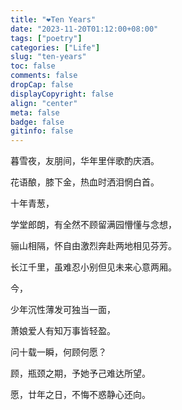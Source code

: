 ```yaml
---
title: "❤️Ten Years"
date: "2023-11-20T01:12:00+08:00"
tags: ["poetry"]
categories: ["Life"]
slug: "ten-years"
toc: false
comments: false
dropCap: false
displayCopyright: false
align: "center"
meta: false
badge: false
gitinfo: false
---
```


暮雪夜，友朋间，华年里伴歌酌庆酒。

花语酿，膝下金，热血时洒泪惘白首。

十年青葱，

学堂郎朗，有全然不顾留满园懵懂与念想，

骊山相隔，怀自由激烈奔赴两地相见芬芳。

长江千里，虽难忍小别但见未来心意两厢。

今，

少年沉性薄发可独当一面，

萧娘爱人有知万事皆轻盈。

问十载一瞬，何顾何愿？

顾，瓶颈之期，予她予己难达所望。

愿，廿年之日，不悔不惑静心还向。